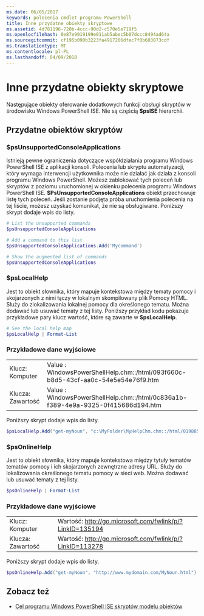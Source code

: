 ```yaml
---
ms.date: 06/05/2017
keywords: polecenia cmdlet programu PowerShell
title: Inne przydatne obiekty skryptowe
ms.assetid: 4d781196-720b-4ccc-90d2-c570e5e719f5
ms.openlocfilehash: 0e87e9919199e011ab5abec5b07dccc8494ad64a
ms.sourcegitcommit: cf195b090b3223fa4917206dfec7f0b603873cdf
ms.translationtype: MT
ms.contentlocale: pl-PL
ms.lasthandoff: 04/09/2018
---
```

# <a name="other-useful-scripting-objects"></a>Inne przydatne obiekty skryptowe

Następujące obiekty oferowanie dodatkowych funkcji obsługi skryptów w środowisku Windows PowerShell ISE. Nie są częścią **$psISE** hierarchii.

## <a name="useful-scripting-objects"></a>Przydatne obiektów skryptów

### <a name="psunsupportedconsoleapplications"></a>$psUnsupportedConsoleApplications

Istnieją pewne ograniczenia dotyczące współdziałania programu Windows PowerShell ISE z aplikacji konsoli. Polecenia lub skryptu automatyzacji, który wymaga interwencji użytkownika może nie działać jak działa z konsoli programu Windows PowerShell. Możesz zablokować tych poleceń lub skryptów z poziomu uruchomionej w okienku polecenia programu Windows PowerShell ISE. **$PsUnsupportedConsoleApplications** obiekt przechowuje listę tych poleceń. Jeśli zostanie podjęta próba uruchomienia polecenia na tej liście, możesz uzyskać komunikat, że nie są obsługiwane. Poniższy skrypt dodaje wpis do listy.

```powershell
# List the unsupported commands
$psUnsupportedConsoleApplications

# Add a command to this list
$psUnsupportedConsoleApplications.Add('Mycommand')

# Show the augmented list of commands
$psUnsupportedConsoleApplications
```

### <a name="pslocalhelp"></a>$psLocalHelp

Jest to obiekt słownika, który mapuje kontekstowa między tematy pomocy i skojarzonych z nimi łączy w lokalnym skompilowany plik Pomocy HTML. Służy do zlokalizowania lokalnej pomocy dla określonego tematu. Można dodawać lub usuwać tematy z tej listy. Poniższy przykład kodu pokazuje przykładowe pary klucz wartość, które są zawarte w **$psLocalHelp**.

```powershell
# See the local help map
$psLocalHelp | Format-List
```

### <a name="sample-output"></a>Przykładowe dane wyjściowe

|||
|-|-|
|Klucz: Komputer|Value : WindowsPowerShellHelp.chm::/html/093f660c-b8d5-43cf-aa0c-54e5e54e76f9.htm|
|Klucza: Zawartość|Value : WindowsPowerShellHelp.chm::/html/0c836a1b-f389-4e9a-9325-0f415686d194.htm|

Poniższy skrypt dodaje wpis do listy.

```powershell
$psLocalHelp.Add("get-myNoun", "c:\MyFolder\MyHelpChm.chm::/html/0198854a-1298-57ae-aa0c-87b5e5a84712.htm")
```

### <a name="psonlinehelp"></a>$psOnlineHelp

Jest to obiekt słownika, który mapuje kontekstowa między tytuły tematów tematów pomocy i ich skojarzonych zewnętrzne adresy URL. Służy do lokalizowania określonego tematu pomocy w sieci web. Można dodawać lub usuwać tematy z tej listy.

```powershell
$psOnlineHelp | Format-List
```

### <a name="sample-output"></a>Przykładowe dane wyjściowe

|||
|-|-|
|Klucz: Komputer|Wartość: http://go.microsoft.com/fwlink/p/?LinkID=135194|
|Klucza: Zawartość|Wartość: http://go.microsoft.com/fwlink/p/?LinkID=113278|

 Poniższy skrypt dodaje wpis do listy.

```powershell
$psOnlineHelp.Add("get-myNoun", "http://www.mydomain.com/MyNoun.html")
```

## <a name="see-also"></a>Zobacz też

- [Cel programu Windows PowerShell ISE skryptów modelu obiektów](../../core-powershell/ise/Purpose-of-the-Windows-PowerShell-ISE-Scripting-Object-Model.md)
